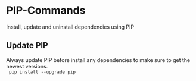 # PIP-Commands
Install, update and uninstall dependencies using PIP

## Update PIP
Always update PIP before install any dependencies to make sure to get the newest versions.
<br>
<code>
  pip install --upgrade pip
</code>
<br>
